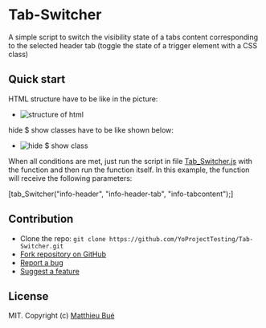 # Tab-Switcher
A simple script to switch the visibility  state of a tabs content corresponding to the selected header tab (toggle the state of a trigger element with a CSS class)



## Quick start
HTML structure have to be like in the picture:

- ![structure of html](https://i.imgur.com/0MXR0JO.png)

hide $ show classes have to be like shown below:

- ![hide $ show class](https://i.imgur.com/yCISD2F.png)

When all conditions are met, just run the script in file [Tab_Switcher.js](Tab_Switcher.js) with the function and then run the function itself.
In this example, the function will receive the following parameters:

[tab_Switcher("info-header", "info-header-tab", "info-tabcontent");]


## Contribution

- Clone the repo: `git clone https://github.com/YoProjectTesting/Tab-Switcher.git`
- [Fork repository on GitHub](https://github.com/YoProjectTesting/Tab-Switcher/fork)
- [Report a bug](https://github.com/YoProjectTesting/Tab-Switcher/issues)
- [Suggest a feature](https://github.com/YoProjectTesting/Tab-Switcher/issues)

## License

MIT. Copyright (c) [Matthieu Bué](https://twikito.com)
